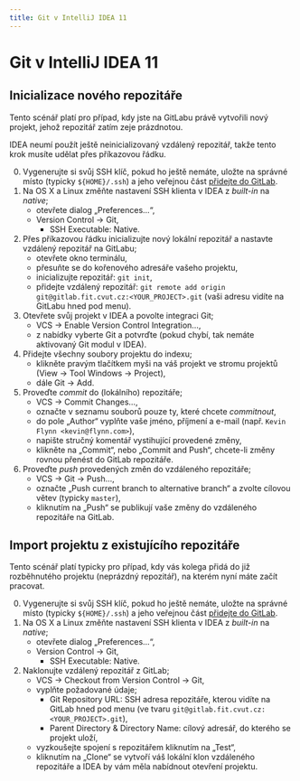 ```yaml
---
title: Git v IntelliJ IDEA 11
---
```


Git v IntelliJ IDEA 11
======================

Inicializace nového repozitáře
------------------------------

Tento scénář platí pro případ, kdy jste na GitLabu právě vytvořili nový projekt, jehož repozitář zatím zeje prázdnotou.

IDEA neumí použít ještě neinicializovaný vzdálený repozitář, takže tento krok musíte udělat přes příkazovou řádku.

0. Vygenerujte si svůj SSH klíč, pokud ho ještě nemáte, uložte na správné místo (typicky `${HOME}/.ssh`) a jeho veřejnou část [přidejte do GitLab](https://gitlab.fit.cvut.cz/keys).
1. Na OS X a Linux změňte nastavení SSH klienta v IDEA z _built-in_ na _native_;
   * otevřete dialog „Preferences…“,
   * Version Control → Git,
      * SSH Executable: Native.
2. Přes příkazovou řádku inicializujte nový lokální repozitář a nastavte vzdálený repozitář na GitLabu;
   * otevřete okno terminálu,
   * přesuňte se do kořenového adresáře vašeho projektu,
   * inicializujte repozitář: `git init`,
   * přidejte vzdálený repozitář: `git remote add origin git@gitlab.fit.cvut.cz:<YOUR_PROJECT>.git` (vaši adresu vidíte na GitLabu hned pod menu).
3. Otevřete svůj projekt v IDEA a povolte integraci Git;
   * VCS → Enable Version Control Integration…,
   * z nabídky vyberte Git a potvrďte (pokud chybí, tak nemáte aktivovaný Git modul v IDEA).
4. Přidejte všechny soubory projektu do indexu;
   * klikněte pravým tlačítkem myši na váš projekt ve stromu projektů (View → Tool Windows → Project),
   * dále Git → Add.
5. Proveďte _commit_ do (lokálního) repozitáře;
   * VCS → Commit Changes…,
   * označte v seznamu souborů pouze ty, které chcete _commitnout_,
   * do pole „Author“ vyplňte vaše jméno, příjmení a e-mail (např. `Kevin Flynn <kevin@flynn.com>`),
   * napište stručný komentář vystihující provedené změny,
   * klikněte na „Commit“, nebo „Commit and Push“, chcete-li změny rovnou přenést do GitLab repozitáře.
6. Proveďte _push_ provedených změn do vzdáleného repozitáře;
   * VCS → Git → Push…,
   * označte „Push current branch to alternative branch“ a zvolte cílovou větev (typicky `master`),
   * kliknutím na „Push“ se publikují vaše změny do vzdáleného repozitáře na GitLab.


Import projektu z existujícího repozitáře
-----------------------------------------

Tento scénář platí typicky pro případ, kdy vás kolega přidá do již rozběhnutého projektu (neprázdný repozitář), na kterém nyní máte začít pracovat.

0. Vygenerujte si svůj SSH klíč, pokud ho ještě nemáte, uložte na správné místo (typicky `${HOME}/.ssh`) a jeho veřejnou část [přidejte do GitLab](https://gitlab.fit.cvut.cz/keys).
1. Na OS X a Linux změňte nastavení SSH klienta v IDEA z _built-in_ na _native_;
   * otevřete dialog „Preferences…“,
   * Version Control → Git,
      * SSH Executable: Native.
2. Naklonujte vzdálený repozitář z GitLab;
   * VCS → Checkout from Version Control → Git,
   * vyplňte požadované údaje;
      * Git Repository URL: SSH adresa repozitáře, kterou vidíte na GitLab hned pod menu (ve tvaru `git@gitlab.fit.cvut.cz:<YOUR_PROJECT>.git`),
      * Parent Directory & Directory Name: cílový adresář, do kterého se projekt uloží,
   * vyzkoušejte spojení s repozitářem kliknutím na „Test“,
   * kliknutím na „Clone“ se vytvoří váš lokální klon vzdáleného repozitáře a IDEA by vám měla nabídnout otevření projektu.
